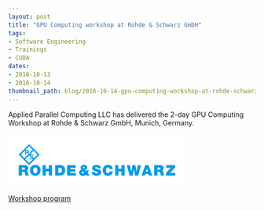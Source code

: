 ```yaml
---
layout: post
title: "GPU Computing workshop at Rohde & Schwarz GmbH"
tags:
- Software Engineering
- Trainings
- CUDA
dates:
- 2016-10-13
- 2016-10-14
thumbnail_path: blog/2016-10-14-gpu-computing-workshop-at-rohde-schwarz-gmbh/Rohde_Schwarz_Logo.png
---
```


Applied Parallel Computing LLC has delivered the 2-day GPU Computing Workshop at Rohde & Schwarz GmbH, Munich, Germany.

![alt text](\assets\img\blog\2016-10-14-gpu-computing-workshop-at-rohde-schwarz-gmbh\Rohde_Schwarz_Logo.png "Logo Title Text 1")

[Workshop program](\assets\img\blog\2016-10-14-gpu-computing-workshop-at-rohde-schwarz-gmbh\program.pdf)

